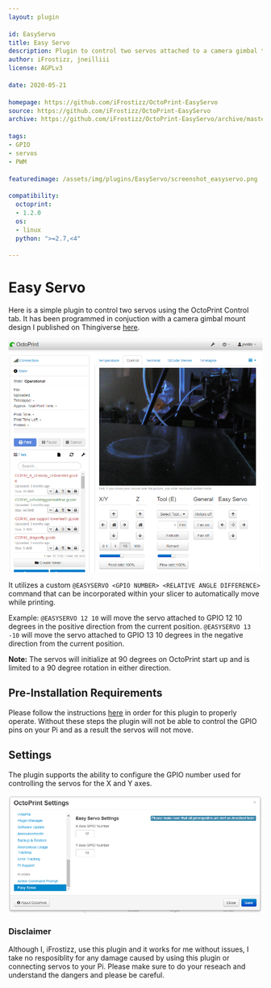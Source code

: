 ```yaml
---
layout: plugin

id: EasyServo
title: Easy Servo
description: Plugin to control two servos attached to a camera gimbal to control motion.
author: iFrostizz, jneilliii
license: AGPLv3

date: 2020-05-21

homepage: https://github.com/iFrostizz/OctoPrint-EasyServo
source: https://github.com/iFrostizz/OctoPrint-EasyServo
archive: https://github.com/iFrostizz/OctoPrint-EasyServo/archive/master.zip

tags:
- GPIO
- servos
- PWM

featuredimage: /assets/img/plugins/EasyServo/screenshot_easyservo.png

compatibility:
  octoprint:
  - 1.2.0
  os:
  - linux
  python: ">=2.7,<4"

---
```


# Easy Servo

Here is a simple plugin to control two servos using the OctoPrint Control tab. It has been programmed in conjuction with a camera gimbal mount design I published on Thingiverse [here](https://www.thingiverse.com/thing:4381240).

![Easy Servo](/assets/img/plugins/EasyServo/screenshot_easyservo.png)

It utilizes a custom `@EASYSERVO <GPIO NUMBER> <RELATIVE ANGLE DIFFERENCE>` command that can be incorporated within your slicer to automatically move while printing. 

Example: `@EASYSERVO 12 10` will move the servo attached to GPIO 12 10 degrees in the positive direction from the current position. `@EASYSERVO 13 -10` will move the servo attached to GPIO 13 10 degrees in the negative direction from the current position. 

**Note:** The servos will initialize at 90 degrees on OctoPrint start up and is limited to a 90 degree rotation in either direction.

## Pre-Installation Requirements

Please follow the instructions [here](https://github.com/iFrostizz/OctoPrint-EasyServo#pre-installation-requirements) in order for this plugin to properly operate. Without these steps the plugin will not be able to control the GPIO pins on your Pi and as a result the servos will not move.

## Settings

The plugin supports the ability to configure the GPIO number used for controlling the servos for the X and Y axes.

![Easy Servo Settings](/assets/img/plugins/EasyServo/screenshot_settings_easyservo.png)

### Disclaimer

Although I, iFrostizz, use this plugin and it works for me without issues, I take no resposiblity for any damage caused by using this plugin or connecting servos to your Pi. Please make sure to do your reseach and understand the dangers and please be careful.


